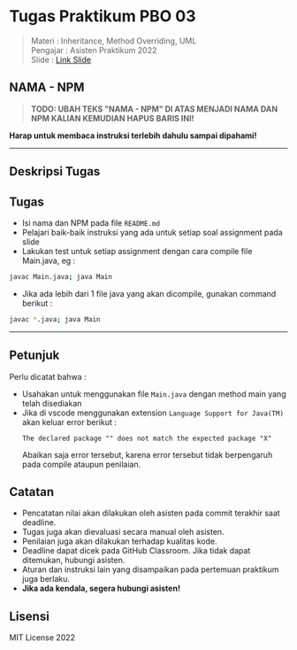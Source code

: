 # Tugas Praktikum PBO 03

> Materi : Inheritance, Method Overriding, UML  
> Pengajar : Asisten Praktikum 2022  
> Slide : [Link Slide](https://praktikum-tiunpad-2022.github.io/materi-PBO-03)

## NAMA - NPM

> **TODO: UBAH TEKS "NAMA - NPM" DI ATAS MENJADI NAMA DAN NPM KALIAN KEMUDIAN HAPUS BARIS INI!**

**Harap untuk membaca instruksi terlebih dahulu sampai dipahami!**

---

## Deskripsi Tugas

<DESKRIPSI>

## Tugas

- Isi nama dan NPM pada file `README.md`
- Pelajari baik-baik instruksi yang ada untuk setiap soal assignment pada slide
- Lakukan test untuk setiap assignment dengan cara compile file Main.java, eg :

```bash
javac Main.java; java Main
```

- Jika ada lebih dari 1 file java yang akan dicompile, gunakan command berikut :

```bash
javac *.java; java Main
```

---

## Petunjuk

Perlu dicatat bahwa :

- Usahakan untuk menggunakan file `Main.java` dengan method main yang telah disediakan
- Jika di vscode menggunakan extension `Language Support for Java(TM)` akan keluar error berikut :
  ```
  The declared package "" does not match the expected package "X"
  ```
  Abaikan saja error tersebut, karena error tersebut tidak berpengaruh pada compile ataupun penilaian.

## Catatan

- Pencatatan nilai akan dilakukan oleh asisten pada commit terakhir saat deadline.
- Tugas juga akan dievaluasi secara manual oleh asisten.
- Penilaian juga akan dilakukan terhadap kualitas kode.
- Deadline dapat dicek pada GitHub Classroom. Jika tidak dapat ditemukan, hubungi asisten.
- Aturan dan instruksi lain yang disampaikan pada pertemuan praktikum juga berlaku.
- **Jika ada kendala, segera hubungi asisten!**

## Lisensi

MIT License 2022
